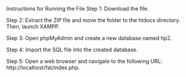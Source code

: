 Instructions for Running the File
Step 1: Download the file.

Step 2: Extract the ZIP file and move the folder to the htdocs directory. Then, launch XAMPP.

Step 3: Open phpMyAdmin and create a new database named hp2.

Step 4: Import the SQL file into the created database.

Step 5: Open a web browser and navigate to the following URL: http://localhost/fat/index.php.
